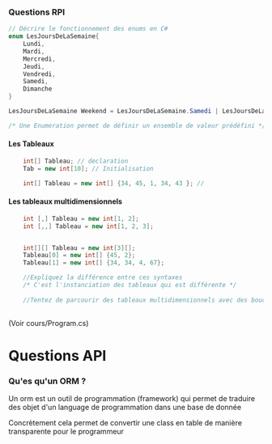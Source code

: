 ### Questions RPI

```C#
// Décrire le fonctionnement des enums en C#
enum LesJoursDeLaSemaine{
    Lundi,
    Mardi,
    Mercredi,
    Jeudi,
    Vendredi,
    Samedi,
    Dimanche
}

LesJoursDeLaSemaine Weekend = LesJoursDeLaSemaine.Samedi | LesJoursDeLaSemaine.Dimanche;

/* Une Enumeration permet de définir un ensemble de valeur prédéfini */
```

#### Les Tableaux

```C#
    int[] Tableau; // declaration
    Tab = new int[10]; // Initialisation

    int[] Tableau = new int[] {34, 45, 1, 34, 43 }; //
```

#### Les tableaux multidimensionnels

```C#
    int [,] Tableau = new int[1, 2];
    int [,,] Tableau = new int[1, 2, 3];


    int[][] Tableau = new int[3][];
    Tableau[0] = new int[] {45, 2};
    Tableau[1] = new int[] {34, 34, 4, 67};

    //Expliquez la différence entre ces syntaxes
    /* C'est l'instanciation des tableaux qui est différente */
    
    //Tentez de parcourir des tableaux multidimensionnels avec des boucles for
    

```

(Voir cours/Program.cs) 

# Questions API
### Qu'es qu'un ORM ?
Un orm est un outil de programmation (framework) qui permet de traduire des objet d'un language de programmation dans une base de donnée

Concrètement cela permet de convertir une class en table de manière transparente pour le programmeur
